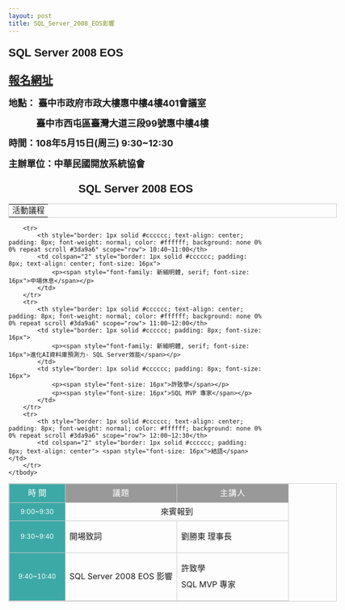 ```yaml
---
layout: post
title: SQL_Server_2008_EOS影響
---
```


<h3><font face="微軟正黑體, sans-serif"><span style="font-size: 22px">SQL Server 2008 EOS</span></font></h3>
<h3><font face="微軟正黑體, sans-serif"><span style="font-size: 22px"><a href="https://cosa.kktix.cc/events/bb128a58" target="_blank">報名網址</a></span></font></h3>
<!--more-->

<p><strong style="font-size: 18px">地點：</strong><span style="font-size: 18px">&nbsp;</span><span style="font-size: 18px"><strong>臺中市政府市政大樓惠中樓4樓401會議室</strong></span></p>
<p><span style="font-size: 18px;padding: 0px 0px 0px 55px"><strong>臺中市西屯區臺灣大道三段99號惠中樓4樓</strong></span></p>
<p><span style="font-size: 18px;"><strong style="line-height: 27px">時間：108年5月15日(周三) 9:30~12:30</strong></span></p>
<p><strong style="font-size: 18px; line-height: 27px">主辦單位：中華民國開放系統協會<br /></strong></p>
<h3 style="text-align: center"><font face="微軟正黑體, sans-serif"><span style="font-size: 22px">SQL Server 2008 EOS</span></font></h3>
<table border="0" style="border: 1px solid #cccccc; border-collapse: collapse; line-height: 19.5px; font-size: 13px; margin: 0px auto 10px; width: 650px">
    <tbody>
        <tr>
            <td style="text-align: center"> <span style="font-size: 16px">活動議程</span></td>
        </tr>
    </tbody>
</table>
<table border="0" style="border: 1px solid #cccccc; border-collapse: collapse; line-height: 19.5px; font-size: 13px; margin: 0px auto 10px; width: 650px">
    <tbody>
        <tr>
            <th width="20%" style="border: 1px solid #cccccc; text-align: center; padding: 8px; font-weight: normal; color: #ffffff; background: none 0% 0% repeat scroll #3da9a6" scope="row"> <span style="font-size: 16px">時 間</span></th>
            <td width="40%" style="border: 1px solid #cccccc; padding: 8px; vertical-align: top; text-align: center" bgcolor="#999"> <span style="color: #ffffff; letter-spacing: 0.05em; font-size: 16px">議題</span></td>
            <td width="40%" style="border: 1px solid #cccccc; padding: 8px; vertical-align: top; text-align: center" bgcolor="#999"> <span style="color: #ffffff; letter-spacing: 0.05em; font-size: 16px">主講人</span></td>
        </tr>
        <tr>
            <th style="border: 1px solid #cccccc; text-align: center; padding: 8px; font-weight: normal; color: #ffffff; background: none 0% 0% repeat scroll #3da9a6" scope="row"> 9:00~9:30</th>
            <td colspan="2" style="border: 1px solid #cccccc; padding: 8px; font-size: 16px; text-align: center"> 來賓報到</td>
        </tr>
        <tr>
            <th style="border: 1px solid #cccccc; text-align: center; padding: 8px; font-weight: normal; color: #ffffff; background: none 0% 0% repeat scroll #3da9a6" scope="row"> 9:30~9:40</th>
            <td style="border: 1px solid #cccccc; padding: 8px">
                <p> <span style="font-size: 16px">開場致詞</span></p>
            </td>
            <td style="border: 1px solid #cccccc; padding: 8px">
                <p> <span style="font-size: 16px">劉勝東 理事長<br /></span></p>
            </td>
        </tr>
        <tr>
            <th style="border: 1px solid #cccccc; text-align: center; padding: 8px; font-weight: normal; color: #ffffff; background: none 0% 0% repeat scroll #3da9a6" scope="row"> 9:40~10:40</th>
            <td style="border: 1px solid #cccccc; padding: 8px; font-size: 16px">
                <p>SQL Server 2008 EOS 影響</p>
            </td>
            <td style="border: 1px solid #cccccc; padding: 8px">
                <p><span style="font-size: 16px">許致學</span></p>
                <p><span style="font-size: 16px">SQL MVP 專家</span></p>
            </td>
        </tr>

        <tr>
            <th style="border: 1px solid #cccccc; text-align: center; padding: 8px; font-weight: normal; color: #ffffff; background: none 0% 0% repeat scroll #3da9a6" scope="row"> 10:40~11:00</th>
            <td colspan="2" style="border: 1px solid #cccccc; padding: 8px; text-align: center; font-size: 16px">
                <p><span style="font-family: 新細明體, serif; font-size: 16px">中場休息</span></p>
            </td>
        </tr>
        <tr>
            <th style="border: 1px solid #cccccc; text-align: center; padding: 8px; font-weight: normal; color: #ffffff; background: none 0% 0% repeat scroll #3da9a6" scope="row"> 11:00~12:00</th>
            <td style="border: 1px solid #cccccc; padding: 8px; font-size: 16px">
                <p><span style="font-family: 新細明體, serif; font-size: 16px">進化AI資料庫預測力- SQL Server效能</span></p>
            </td>
            <td style="border: 1px solid #cccccc; padding: 8px; font-size: 16px">
                <p><span style="font-size: 16px">許致學</span></p>
                <p><span style="font-size: 16px">SQL MVP 專家</span></p>
            </td>
        </tr>
        <tr>
            <th style="border: 1px solid #cccccc; text-align: center; padding: 8px; font-weight: normal; color: #ffffff; background: none 0% 0% repeat scroll #3da9a6" scope="row"> 12:00~12:30</th>
            <td colspan="2" style="border: 1px solid #cccccc; padding: 8px; text-align: center"> <span style="font-size: 16px">結語</span></td>
        </tr>
    </tbody>
</table>
